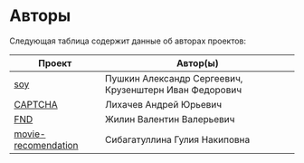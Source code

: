 # Авторы

Следующая таблица содержит данные об авторах проектов:

| Проект | Автор(ы) |
| --- | --- |
| [soy](./soy/) | Пушкин Александр Сергеевич, Крузенштерн Иван Федорович |
| [CAPTCHA](./CAPTCHA/) | Лихачев Андрей Юрьевич |
| [FND](./FND/) | Жилин Валентин Валерьевич |
| [movie-recomendation](./movie-rec-sys/) | Сибагатуллина Гулия Накиповна |
